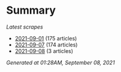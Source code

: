 # Summary
*Latest scrapes*
* [2021-09-01](https://github.com/nuuuwan/news_lk/blob/data/news_lk.2021-09-01.json) (175 articles)
* [2021-09-07](https://github.com/nuuuwan/news_lk/blob/data/news_lk.2021-09-07.json) (174 articles)
* [2021-09-08](https://github.com/nuuuwan/news_lk/blob/data/news_lk.2021-09-08.json) (3 articles)

*Generated at 01:28AM, September 08, 2021*